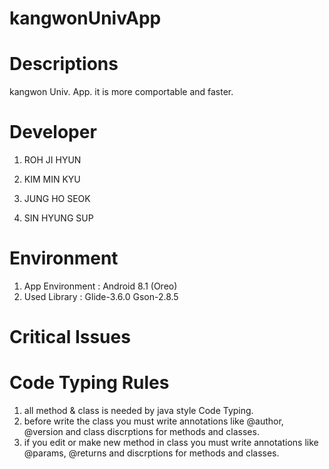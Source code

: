# kangwonUnivApp



# Descriptions
kangwon Univ. App. it is more comportable and faster.

# Developer
1. ROH JI HYUN

2. KIM MIN KYU

3. JUNG HO SEOK

4. SIN HYUNG SUP








# Environment

1. App Environment : Android 8.1 (Oreo)
2. Used Library :  Glide-3.6.0
                   Gson-2.8.5






# Critical Issues



# Code Typing Rules
1. all method & class is needed by java style Code Typing.
2. before write the class you must write annotations like @author, @version and class discrptions for methods and classes.
3. if you edit or make new method in class you must write annotations like @params, @returns and discrptions for methods and classes.
